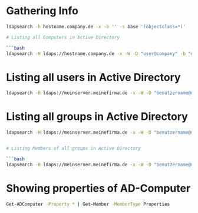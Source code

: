 # Gathering Info

```bash
ldapsearch -h hostname.company.de -x -b '' -s base '(objectclass=*)'

# Listing all Computers in Active Directory

```bash
ldapsearch -H ldaps://hostname.company.de -x -W -D "user@company" -b "dc=company,dc=de" "(&(&(&(samAccountType=805306369)(!(primaryGroupId=516)))(objectCategory=computer)))" | grep dNSHostName > allhostnames.txt
```

# Listing all users in Active Directory

```bash
ldapsearch -H ldaps://meinserver.meinefirma.de -x -W -D "benutzername@meinefirma.de" -b "cn=users,dc=meinefirma,dc=de"
```

# Listing all groups in Active Directory

```bash
ldapsearch -H ldaps://meinserver.meinefirma.de -x -W -D "benutzername@meinefirma.de" -b "dc=meinefirma,dc=de" -s sub -x "objectclass=group"


# Listing Members of all groups in Active Directory

```bash
ldapsearch -H ldaps://meinserver.meinefirma.de -x -W -D "benutzername@meinefirma.de" -b "dc=meinefirma,dc=de" -s sub -x "objectclass=group" member
```

# Showing properties of AD-Computer

```bash
Get-ADComputer -Property * | Get-Member -MemberType Properties
```

